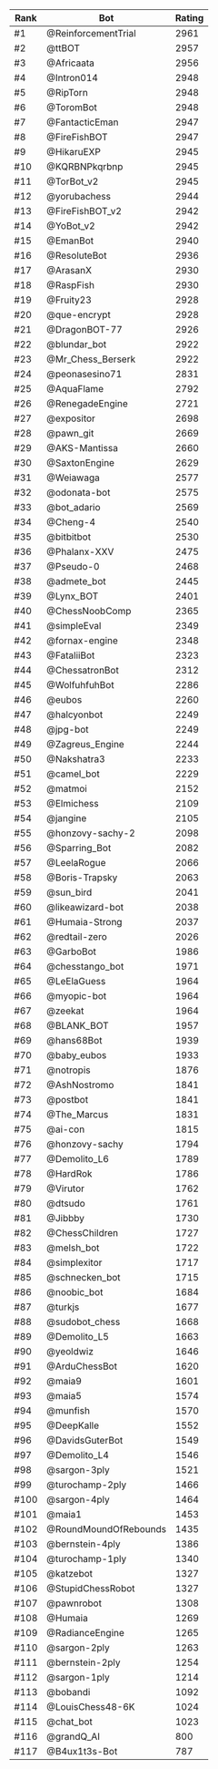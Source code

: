 Rank|Bot|Rating
---|---|---
#1|@ReinforcementTrial|2961
#2|@ttBOT|2957
#3|@Africaata|2956
#4|@Intron014|2948
#5|@RipTorn|2948
#6|@ToromBot|2948
#7|@FantacticEman|2947
#8|@FireFishBOT|2947
#9|@HikaruEXP|2945
#10|@KQRBNPkqrbnp|2945
#11|@TorBot_v2|2945
#12|@yorubachess|2944
#13|@FireFishBOT_v2|2942
#14|@YoBot_v2|2942
#15|@EmanBot|2940
#16|@ResoluteBot|2936
#17|@ArasanX|2930
#18|@RaspFish|2930
#19|@Fruity23|2928
#20|@que-encrypt|2928
#21|@DragonBOT-77|2926
#22|@blundar_bot|2922
#23|@Mr_Chess_Berserk|2922
#24|@peonasesino71|2831
#25|@AquaFlame|2792
#26|@RenegadeEngine|2721
#27|@expositor|2698
#28|@pawn_git|2669
#29|@AKS-Mantissa|2660
#30|@SaxtonEngine|2629
#31|@Weiawaga|2577
#32|@odonata-bot|2575
#33|@bot_adario|2569
#34|@Cheng-4|2540
#35|@bitbitbot|2530
#36|@Phalanx-XXV|2475
#37|@Pseudo-0|2468
#38|@admete_bot|2445
#39|@Lynx_BOT|2401
#40|@ChessNoobComp|2365
#41|@simpleEval|2349
#42|@fornax-engine|2348
#43|@FataliiBot|2323
#44|@ChessatronBot|2312
#45|@WolfuhfuhBot|2286
#46|@eubos|2260
#47|@halcyonbot|2249
#48|@jpg-bot|2249
#49|@Zagreus_Engine|2244
#50|@Nakshatra3|2233
#51|@camel_bot|2229
#52|@matmoi|2152
#53|@Elmichess|2109
#54|@jangine|2105
#55|@honzovy-sachy-2|2098
#56|@Sparring_Bot|2082
#57|@LeelaRogue|2066
#58|@Boris-Trapsky|2063
#59|@sun_bird|2041
#60|@likeawizard-bot|2038
#61|@Humaia-Strong|2037
#62|@redtail-zero|2026
#63|@GarboBot|1986
#64|@chesstango_bot|1971
#65|@LeElaGuess|1964
#66|@myopic-bot|1964
#67|@zeekat|1964
#68|@BLANK_BOT|1957
#69|@hans68Bot|1939
#70|@baby_eubos|1933
#71|@notropis|1876
#72|@AshNostromo|1841
#73|@postbot|1841
#74|@The_Marcus|1831
#75|@ai-con|1815
#76|@honzovy-sachy|1794
#77|@Demolito_L6|1789
#78|@HardRok|1786
#79|@Virutor|1762
#80|@dtsudo|1761
#81|@Jibbby|1730
#82|@ChessChildren|1727
#83|@melsh_bot|1722
#84|@simplexitor|1717
#85|@schnecken_bot|1715
#86|@noobic_bot|1684
#87|@turkjs|1677
#88|@sudobot_chess|1668
#89|@Demolito_L5|1663
#90|@yeoldwiz|1646
#91|@ArduChessBot|1620
#92|@maia9|1601
#93|@maia5|1574
#94|@munfish|1570
#95|@DeepKalle|1552
#96|@DavidsGuterBot|1549
#97|@Demolito_L4|1546
#98|@sargon-3ply|1521
#99|@turochamp-2ply|1466
#100|@sargon-4ply|1464
#101|@maia1|1453
#102|@RoundMoundOfRebounds|1435
#103|@bernstein-4ply|1386
#104|@turochamp-1ply|1340
#105|@katzebot|1327
#106|@StupidChessRobot|1327
#107|@pawnrobot|1308
#108|@Humaia|1269
#109|@RadianceEngine|1265
#110|@sargon-2ply|1263
#111|@bernstein-2ply|1254
#112|@sargon-1ply|1214
#113|@bobandi|1092
#114|@LouisChess48-6K|1024
#115|@chat_bot|1023
#116|@grandQ_AI|800
#117|@B4ux1t3s-Bot|787
